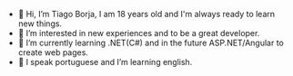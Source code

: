 - 👋 Hi, I’m Tiago Borja, I am 18 years old and I'm always ready to learn new things.
- 👀 I’m interested in new experiences and to be a great developer.
- 🌱 I’m currently learning .NET(C#) and in the future ASP.NET/Angular to create web pages.
- 📖 I speak portuguese and I’m learning english.
